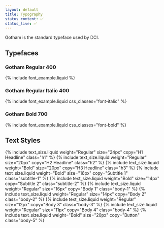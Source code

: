 ```yaml
---
layout: default
title: Typography
status_content: ✅
status_live: ✅
---
```


Gotham is the standard typeface used by DCI.

## Typefaces

### Gotham Regular 400

{% include font_example.liquid %}

### Gotham Regular Italic 400

{% include font_example.liquid css_classes="font-italic" %}

### Gotham Bold 700

{% include font_example.liquid css_classes="font-bold" %}

## Text Styles

<div class="design-system dci">
  <table class="text-sizes">
    {% include text_size.liquid weight="Regular"  size="24px" copy="H1 Headline" class="h1"         %}
    {% include text_size.liquid weight="Regular"  size="20px" copy="H2 Headline" class="h2"         %}
    {% include text_size.liquid weight="Bold"     size="20px" copy="H3 Headline" class="h3"         %}
    {% include text_size.liquid weight="Bold"     size="16px" copy="Subtitle 1"  class="subtitle-1" %}
    {% include text_size.liquid weight="Bold"     size="14px" copy="Subtitle 2"  class="subtitle-2" %}
    {% include text_size.liquid weight="Regular"  size="16px" copy="Body 1"      class="body-1"     %}
    {% include text_size.liquid weight="Regular"  size="14px" copy="Body 2"      class="body-2"     %}
    {% include text_size.liquid weight="Regular"  size="12px" copy="Body 3"      class="body-3"     %}
    {% include text_size.liquid weight="Regular"  size="11px" copy="Body 4"      class="body-4"     %}
    {% include text_size.liquid weight="Bold"     size="20px" copy="Button"      class="body-5"     %}
  </table>
</div>
